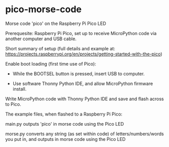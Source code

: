 # pico-morse-code
Morse code 'pico' on the Raspberry Pi Pico LED

Prerequesite:
Raspberry Pi Pico, set up to receive MicroPython code via another computer and USB cable.

Short summary of setup (full details and example at: https://projects.raspberrypi.org/en/projects/getting-started-with-the-pico) 


Enable boot loading (first time use of Pico): 

 - While the BOOTSEL button is pressed, insert USB to computer.
 
 - Use software Thonny Python IDE, and allow MicroPython firmware install.
 
Write MicroPython code with Thonny Python IDE and save and flash across to Pico.




The example files, when flashed to a Raspberry Pi Pico:

main.py   outputs 'pico' in morse code using the Pico LED

morse.py  converts any string (as set within code) of letters/numbers/words you put in, and outputs in morse code using the Pico LED
